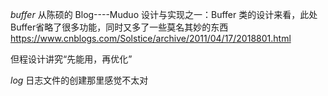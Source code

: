 *buffer*
从陈硕的 Blog----Muduo 设计与实现之一：Buffer 类的设计来看，此处Buffer省略了很多功能，同时又多了一些莫名其妙的东西
https://www.cnblogs.com/Solstice/archive/2011/04/17/2018801.html

但程设计讲究“先能用，再优化”


*log*
日志文件的创建那里感觉不太对

